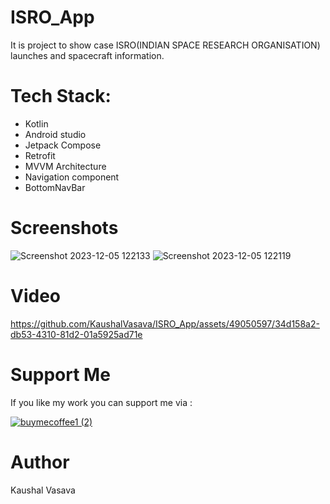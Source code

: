 # ISRO_App
It is project to show case ISRO(INDIAN SPACE RESEARCH ORGANISATION) launches and spacecraft information.

# Tech Stack:
- Kotlin
- Android studio
- Jetpack Compose
- Retrofit
- MVVM Architecture
- Navigation component
- BottomNavBar

# Screenshots
![Screenshot 2023-12-05 122133](https://github.com/KaushalVasava/ISRO_App/assets/49050597/00932aae-c070-4f0e-8c9c-6f3cd6e04d92)
![Screenshot 2023-12-05 122119](https://github.com/KaushalVasava/ISRO_App/assets/49050597/0edb8c4a-306f-4873-bb31-6ad7aed0bb2c)

# Video

https://github.com/KaushalVasava/ISRO_App/assets/49050597/34d158a2-db53-4310-81d2-01a5925ad71e

# Support Me
If you like my work you can support me via :

[![buymecoffee1 (2)](https://github.com/KaushalVasava/Tasks/assets/49050597/327844b7-b9a4-4c5d-beb7-e9e177c82880)](https://www.buymeacoffee.com/kaushal.developer)

# Author
Kaushal Vasava
